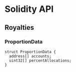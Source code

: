 # Solidity API

## Royalties

### ProportionData

```solidity
struct ProportionData {
  address[] accounts;
  uint32[] percentAllocations;
}
```

